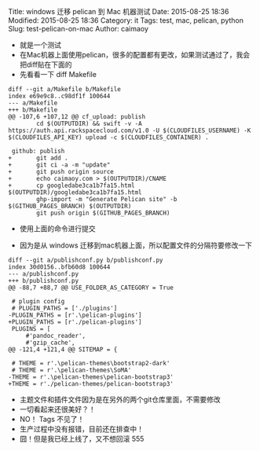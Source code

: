 Title: windows 迁移 pelican 到 Mac 机器测试
Date: 2015-08-25 18:36
Modified: 2015-08-25 18:36
Category: it
Tags: test, mac, pelican, python
Slug: test-pelican-on-mac
Author: caimaoy


- 就是一个测试
- 在Mac机器上面使用pelican，很多的配置都有更改，如果测试通过了，我会把diff贴在下面的
- 先看看一下 diff Makefile
```
diff --git a/Makefile b/Makefile
index e69e9c8..c98df1f 100644
--- a/Makefile
+++ b/Makefile
@@ -107,6 +107,12 @@ cf_upload: publish
        cd $(OUTPUTDIR) && swift -v -A https://auth.api.rackspacecloud.com/v1.0 -U $(CLOUDFILES_USERNAME) -K $(CLOUDFILES_API_KEY) upload -c $(CLOUDFILES_CONTAINER) .

 github: publish
+       git add .
+       git ci -a -m "update"
+       git push origin source
+       echo caimaoy.com > $(OUTPUTDIR)/CNAME
+       cp googledabe3ca1b7fa15.html  $(OUTPUTDIR)/googledabe3ca1b7fa15.html
        ghp-import -m "Generate Pelican site" -b $(GITHUB_PAGES_BRANCH) $(OUTPUTDIR)
        git push origin $(GITHUB_PAGES_BRANCH)
```

- 使用上面的命令进行提交

- 因为是从 windows 迁移到mac机器上面，所以配置文件的分隔符要修改一下

```
diff --git a/publishconf.py b/publishconf.py
index 30d0156..bfb60d8 100644
--- a/publishconf.py
+++ b/publishconf.py
@@ -88,7 +88,7 @@ USE_FOLDER_AS_CATEGORY = True

 # plugin config
 # PLUGIN_PATHS = ['./plugins']
-PLUGIN_PATHS = [r'.\pelican-plugins']
+PLUGIN_PATHS = [r'./pelican-plugins']
 PLUGINS = [
     #'pandoc_reader',
     #'gzip_cache',
@@ -121,4 +121,4 @@ SITEMAP = {

 # THEME = r'.\pelican-themes\bootstrap2-dark'
 # THEME = r'.\pelican-themes\SoMA'
-THEME = r'.\pelican-themes\pelican-bootstrap3'
+THEME = r'./pelican-themes/pelican-bootstrap3'
```

- 主题文件和插件文件因为是在另外的两个git仓库里面，不需要修改
- 一切看起来还很美好？！
- NO！ Tags 不见了！
- 生产过程中没有报错，目前还在排查中！
- 囧！但是我已经上线了，又不想回滚 555

